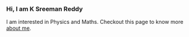 ### Hi, I am **K Sreeman Reddy**
I am interested in Physics and Maths.
Checkout this page to know more [about me](http://iamsreeman.github.io/about).
